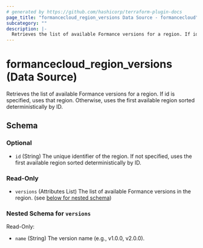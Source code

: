 ```yaml
---
# generated by https://github.com/hashicorp/terraform-plugin-docs
page_title: "formancecloud_region_versions Data Source - formancecloud"
subcategory: ""
description: |-
  Retrieves the list of available Formance versions for a region. If id is specified, uses that region. Otherwise, uses the first available region sorted deterministically by ID.
---
```


# formancecloud_region_versions (Data Source)

Retrieves the list of available Formance versions for a region. If id is specified, uses that region. Otherwise, uses the first available region sorted deterministically by ID.



<!-- schema generated by tfplugindocs -->
## Schema

### Optional

- `id` (String) The unique identifier of the region. If not specified, uses the first available region sorted deterministically by ID.

### Read-Only

- `versions` (Attributes List) The list of available Formance versions in the region. (see [below for nested schema](#nestedatt--versions))

<a id="nestedatt--versions"></a>
### Nested Schema for `versions`

Read-Only:

- `name` (String) The version name (e.g., v1.0.0, v2.0.0).
